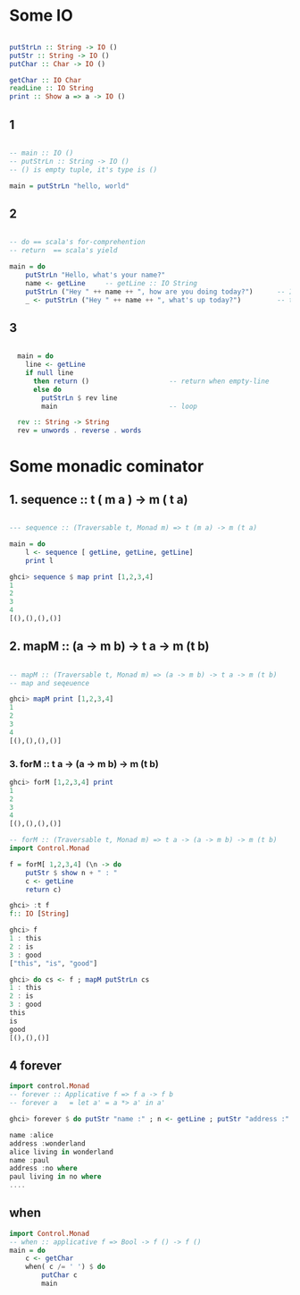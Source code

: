 # Some IO

```haskell

putStrLn :: String -> IO ()
putStr :: String -> IO ()
putChar :: Char -> IO ()

getChar :: IO Char
readLine :: IO String
print :: Show a => a -> IO ()


```

## 1

```haskell

-- main :: IO ()
-- putStrLn :: String -> IO ()
-- () is empty tuple, it's type is ()

main = putStrLn "hello, world"

```

## 2

```haskell

-- do == scala's for-comprehention
-- return  == scala's yield

main = do
    putStrLn "Hello, what's your name?"
    name <- getLine     -- getLine :: IO String
    putStrLn ("Hey " ++ name ++ ", how are you doing today?")      -- IO ()
    _ <- putStrLn ("Hey " ++ name ++ ", what's up today?")         -- this is same

```

## 3

```haskell

  main = do
    line <- getLine
    if null line
      then return ()                    -- return when empty-line
      else do
        putStrLn $ rev line
        main                            -- loop

  rev :: String -> String
  rev = unwords . reverse . words

```

# Some monadic cominator

## 1. sequence :: t ( m a ) -> m ( t a)

```haskell

--- sequence :: (Traversable t, Monad m) => t (m a) -> m (t a)

main = do
    l <- sequence [ getLine, getLine, getLine]
    print l

```

```haskell
ghci> sequence $ map print [1,2,3,4]
1
2
3
4
[(),(),(),()]
```

## 2. mapM :: (a -> m b) -> t a -> m (t b)

```haskell

-- mapM :: (Traversable t, Monad m) => (a -> m b) -> t a -> m (t b)
-- map and seqeuence

ghci> mapM print [1,2,3,4]
1
2
3
4
[(),(),(),()]
```

### 3. forM :: t a -> (a -> m b) -> m (t b)

```haskell
ghci> forM [1,2,3,4] print
1
2
3
4
[(),(),(),()]

```

```haskell
-- forM :: (Traversable t, Monad m) => t a -> (a -> m b) -> m (t b)
import Control.Monad

f = forM[ 1,2,3,4] (\n -> do
    putStr $ show n + " : "
    c <- getLine
    return c)

ghci> :t f
f:: IO [String]

ghci> f
1 : this
2 : is
3 : good
["this", "is", "good"]

ghci> do cs <- f ; mapM putStrLn cs
1 : this
2 : is
3 : good
this
is
good
[(),(),()]
```

## 4 forever

```haskell
import control.Monad
-- forever :: Applicative f => f a -> f b
-- forever a   = let a' = a *> a' in a'

ghci> forever $ do putStr "name :" ; n <- getLine ; putStr "address :" ; a <- getLine ; putStrLn $ n ++ " living in " ++ a

name :alice
address :wonderland
alice living in wonderland
name :paul
address :no where
paul living in no where
....

```

## when

```haskell
import Control.Monad
-- when :: applicative f => Bool -> f () -> f ()
main = do
    c <- getChar
    when( c /= ' ') $ do
        putChar c
        main
```
